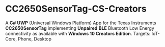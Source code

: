 # CC2650SensorTag-CS-Creators
A **C#** **UWP** (Universal Windows Platform) App for the Texas Instruments **CC2650SensorTag** implementing **Unpaired** **BLE**  Bluetooth Low Energy  connectivity as available with **Windows 10 Creators Edition**. Targets: IoT-Core, Phone, Desktop
